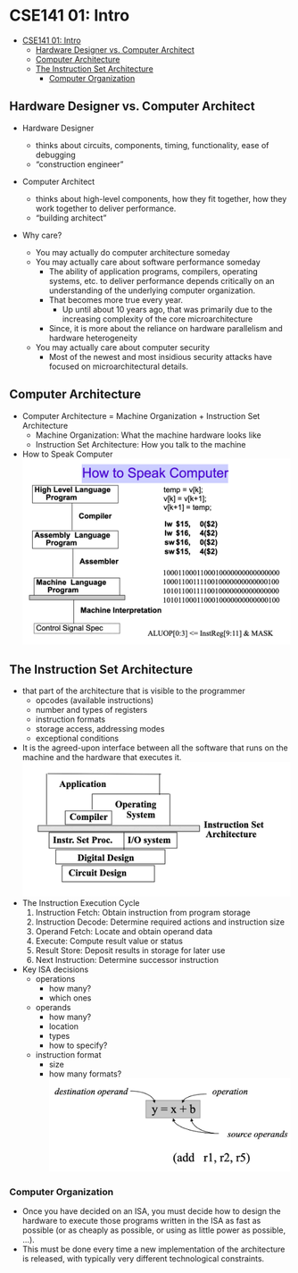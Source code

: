 # CSE141 01: Intro

- [CSE141 01: Intro](#cse141-01-intro)
  - [Hardware Designer vs. Computer Architect](#hardware-designer-vs-computer-architect)
  - [Computer Architecture](#computer-architecture)
  - [The Instruction Set Architecture](#the-instruction-set-architecture)
    - [Computer Organization](#computer-organization)


## Hardware Designer vs. Computer Architect
- Hardware Designer
    - thinks about circuits, 
components, timing, 
functionality, ease of 
debugging
    - “construction engineer”

- Computer Architect
    - thinks about high-level  components, how they fit 
together, how they work 
together to deliver 
performance.
    - “building architect”
- Why care?
    - You may actually do computer architecture someday
    - You may actually care about software performance 
someday
        - The ability of application programs, compilers, operating systems, etc. 
to deliver performance depends critically on an understanding of the 
underlying computer organization.
        - That becomes more true every year.
          - Up until about 10 years ago, that was primarily due to the increasing 
complexity of the core microarchitecture
         - Since, it is more about the reliance on hardware parallelism and hardware 
heterogeneity
    - You may actually care about computer security
        - Most of the newest and most insidious security attacks have focused 
on microarchitectural details.

## Computer Architecture
- Computer Architecture =
Machine Organization  + 
Instruction Set Architecture
    - Machine Organization: What the machine 
hardware looks like
    - Instruction Set Architecture: How you talk to the machine
- How to Speak Computer
![](images/cse141_01_01.png)

## The Instruction Set Architecture
- that part of the architecture that is visible to the 
programmer
    - opcodes (available instructions)
    - number and types of registers
    - instruction formats
    - storage access, addressing modes
    - exceptional conditions
- It is the agreed-upon interface between all the software that runs on the 
machine and the hardware that executes it.
![](images/cse141_01_02.png)
- The Instruction Execution Cycle
  1. Instruction
Fetch: Obtain instruction from program storage
    2. Instruction
Decode: Determine required actions and instruction size
    3. Operand
Fetch: Locate and obtain operand data
    4. Execute: Compute result value or status
    5. Result
Store: Deposit results in storage for later use
    6. Next
Instruction: Determine successor instruction
- Key ISA decisions
    - operations
      - how many?
      - which ones
    - operands
      - how many?
      - location
      - types
      - how to specify?
    - instruction format 
      - size
      - how many formats?
![](images/cse141_01_03.png)

### Computer Organization
- Once you have decided on an ISA, you must decide how to 
design the hardware to execute those programs written in 
the ISA as fast as possible (or as cheaply as possible, or 
using as little power as possible, ...). 
- This must be done every time a new implementation of the 
architecture is released, with typically very different 
technological constraints.